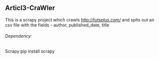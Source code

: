 ## Articl3-CraWler
This is a scrapy project which crawls <a><i>http://tutsplus.com/</i></a> and spits out an csv file with the fields - author, published_date, title

###### Dependency:
Scrapy pip install scrapy
